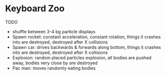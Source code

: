 # Keyboard Zoo

TODO
* shuffle between 3-4 bg particle displays
* Spawn rocket: constant acceleration, constant rotation, things it crashes into are destroyed, destroyed after X collisions
* Spawn car: drives backwards & forwards along bottom, things it crashes into are destroyed, destroyed after X collisions
* Explosion: random placed particles explosion, all bodies are pushed away, bodies very close by are destroyed
* Pac man: moves randomly eating bodies